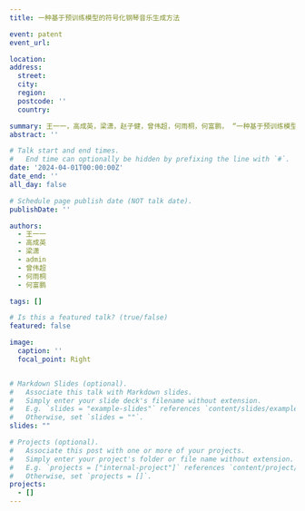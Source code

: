 ```yaml
---
title: 一种基于预训练模型的符号化钢琴音乐生成方法

event: patent
event_url: 

location: 
address:
  street: 
  city: 
  region: 
  postcode: ''
  country: 

summary: 王一一，高成英，梁潇，赵子健，曾伟超，何雨桐，何富鹏， “一种基于预训练模型的符号化钢琴音乐生成方法”
abstract: ''

# Talk start and end times.
#   End time can optionally be hidden by prefixing the line with `#`.
date: '2024-04-01T00:00:00Z'
date_end: ''
all_day: false

# Schedule page publish date (NOT talk date).
publishDate: ''

authors:
  - 王一一
  - 高成英
  - 梁潇
  - admin
  - 曾伟超
  - 何雨桐
  - 何富鹏

tags: []

# Is this a featured talk? (true/false)
featured: false

image:
  caption: ''
  focal_point: Right


# Markdown Slides (optional).
#   Associate this talk with Markdown slides.
#   Simply enter your slide deck's filename without extension.
#   E.g. `slides = "example-slides"` references `content/slides/example-slides.md`.
#   Otherwise, set `slides = ""`.
slides: ""

# Projects (optional).
#   Associate this post with one or more of your projects.
#   Simply enter your project's folder or file name without extension.
#   E.g. `projects = ["internal-project"]` references `content/project/deep-learning/index.md`.
#   Otherwise, set `projects = []`.
projects:
  - []
---
```

